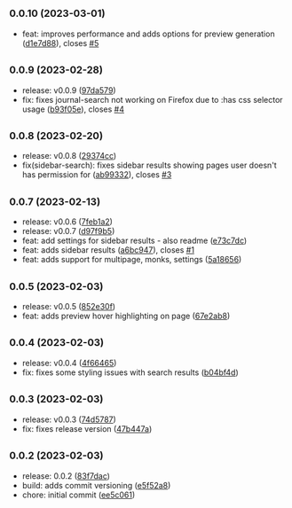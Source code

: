 ## <small>0.0.10 (2023-03-01)</small>

-   feat: improves performance and adds options for preview generation ([d1e7d88](https://github.com/am-a/journal-search/commit/d1e7d88)), closes [#5](https://github.com/am-a/journal-search/issues/5)

## <small>0.0.9 (2023-02-28)</small>

-   release: v0.0.9 ([97da579](https://github.com/am-a/journal-search/commit/97da579))
-   fix: fixes journal-search not working on Firefox due to :has css selector usage ([b93f05e](https://github.com/am-a/journal-search/commit/b93f05e)), closes [#4](https://github.com/am-a/journal-search/issues/4)

## <small>0.0.8 (2023-02-20)</small>

-   release: v0.0.8 ([29374cc](https://github.com/am-a/journal-search/commit/29374cc))
-   fix(sidebar-search): fixes sidebar results showing pages user doesn't has permission for ([ab99332](https://github.com/am-a/journal-search/commit/ab99332)), closes [#3](https://github.com/am-a/journal-search/issues/3)

## <small>0.0.7 (2023-02-13)</small>

-   release: v0.0.6 ([7feb1a2](https://github.com/am-a/journal-search/commit/7feb1a2))
-   release: v0.0.7 ([d97f9b5](https://github.com/am-a/journal-search/commit/d97f9b5))
-   feat: add settings for sidebar results - also readme ([e73c7dc](https://github.com/am-a/journal-search/commit/e73c7dc))
-   feat: adds sidebar results ([a6bc947](https://github.com/am-a/journal-search/commit/a6bc947)), closes [#1](https://github.com/am-a/journal-search/issues/1)
-   feat: adds support for multipage, monks, settings ([5a18656](https://github.com/am-a/journal-search/commit/5a18656))

## <small>0.0.5 (2023-02-03)</small>

-   release: v0.0.5 ([852e30f](https://github.com/am-a/journal-search/commit/852e30f))
-   feat: adds preview hover highlighting on page ([67e2ab8](https://github.com/am-a/journal-search/commit/67e2ab8))

## <small>0.0.4 (2023-02-03)</small>

-   release: v0.0.4 ([4f66465](https://github.com/am-a/journal-search/commit/4f66465))
-   fix: fixes some styling issues with search results ([b04bf4d](https://github.com/am-a/journal-search/commit/b04bf4d))

## <small>0.0.3 (2023-02-03)</small>

-   release: v0.0.3 ([74d5787](https://github.com/am-a/journal-search/commit/74d5787))
-   fix: fixes release version ([47b447a](https://github.com/am-a/journal-search/commit/47b447a))

## <small>0.0.2 (2023-02-03)</small>

-   release: 0.0.2 ([83f7dac](https://github.com/am-a/journal-search/commit/83f7dac))
-   build: adds commit versioning ([e5f52a8](https://github.com/am-a/journal-search/commit/e5f52a8))
-   chore: initial commit ([ee5c061](https://github.com/am-a/journal-search/commit/ee5c061))
